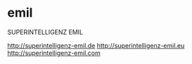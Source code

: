 # emil
SUPERINTELLIGENZ EMIL

http://superintelligenz-emil.de
http://superintelligenz-emil.eu
http://superintelligenz-emil.com
